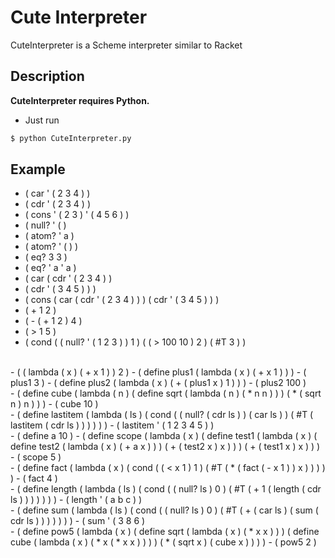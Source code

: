 # Cute Interpreter
CuteInterpreter is a Scheme interpreter similar to Racket

Description
----------
**CuteInterpreter requires Python.**
- Just run
``` bash
$ python CuteInterpreter.py
```

Example
----------
- ( car ' ( 2 3 4 ) )
- ( cdr ' ( 2 3 4 ) )
- ( cons ' ( 2 3 ) ' ( 4 5 6 ) )
- ( null? ' ( )
- ( atom? ' a )
- ( atom? ' ( ) )
- ( eq? 3 3 )
- ( eq? ' a ' a )
- ( car ( cdr ' ( 2 3 4 ) )
- ( cdr ' ( 3 4 5 ) ) )
- ( cons ( car ( cdr ' ( 2 3 4 ) ) ) ( cdr ' ( 3 4 5 ) ) )
- ( + 1 2 )
- ( - ( + 1 2 ) 4 )
- ( > 1 5 )
- ( cond ( ( null? ' ( 1 2 3 ) ) 1 ) ( ( > 100 10 ) 2 ) ( #T 3 ) )
<br>
- ( ( lambda ( x ) ( + x 1 ) ) 2 )
- ( define plus1 ( lambda ( x ) ( + x 1 ) ) ) 
- ( plus1 3 )
- ( define plus2 ( lambda ( x ) ( + ( plus1 x ) 1 ) ) ) 
- ( plus2 100 ) 
<br>
- ( define cube ( lambda ( n ) ( define sqrt ( lambda ( n ) ( * n n ) ) ) ( * ( sqrt n ) n ) ) ) 
- ( cube 10 ) 
<br>
- ( define lastitem ( lambda ( ls ) ( cond ( ( null? ( cdr ls ) ) ( car ls ) ) ( #T ( lastitem ( cdr ls ) ) ) ) ) ) 
- ( lastitem ' ( 1 2 3 4 5 ) ) 
<br>
- ( define a 10 ) 
- ( define scope ( lambda ( x ) ( define test1 ( lambda ( x ) ( define test2 ( lambda ( x ) ( + a x ) ) ) ( + ( test2 x ) x ) ) ) ( + ( test1 x ) x ) ) ) 
- ( scope 5 ) 
<br>
- ( define fact ( lambda ( x ) ( cond ( ( < x 1 ) 1 ) ( #T ( * ( fact ( - x 1 ) ) x  ) ) ) ) )
- ( fact 4 ) 
<br>
- ( define length ( lambda ( ls ) ( cond ( ( null? ls ) 0 ) ( #T ( + 1 ( length ( cdr ls ) ) ) ) ) ) )
- ( length ' ( a b c ) ) 
<br>
- ( define sum ( lambda ( ls ) ( cond ( ( null? ls ) 0 ) ( #T ( + ( car ls ) ( sum ( cdr ls ) ) ) ) ) ) ) 
- ( sum ' ( 3 8 6 ) 
<br>
- ( define pow5 ( lambda ( x ) ( define sqrt ( lambda ( x ) ( * x x ) ) ) ( define cube ( lambda ( x ) ( * x ( * x x ) ) ) ) ( * ( sqrt x ) ( cube x ) ) ) ) 
- ( pow5 2 ) 
